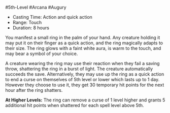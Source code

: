 #5th-Level #Arcana #Augury
 
- Casting Time: Action and quick action
- Range: Touch
- Duration: 8 hours  

You manifest a small ring in the palm of your hand. Any creature holding it may put it on their finger as a quick action, and the ring magically adapts to their size. The ring glows with a faint white aura, is warm to the touch, and may bear a symbol of your choice.
 
A creature wearing the ring may use their reaction when they fail a saving throw, shattering the ring in a burst of light. The creature automatically succeeds the save. Alternatively, they may use up the ring as a quick action to end a curse on themselves of 5th level or lower which lasts up to 1 day. However they choose to use it, they get 30 temporary hit points for the next hour after the ring shatters.
 
**At Higher Levels:** The ring can remove a curse of 1 level higher and grants 5 additional hit points when shattered for each spell level above 5th.